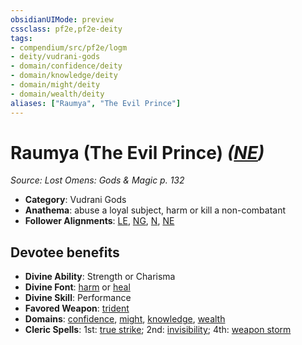 ```yaml
---
obsidianUIMode: preview
cssclass: pf2e,pf2e-deity
tags:
- compendium/src/pf2e/logm
- deity/vudrani-gods
- domain/confidence/deity
- domain/knowledge/deity
- domain/might/deity
- domain/wealth/deity
aliases: ["Raumya", "The Evil Prince"]
---
```

# Raumya (The Evil Prince) *([NE](/rules/traits/neutral-evil-b1.md))*  
*Source: Lost Omens: Gods & Magic p. 132*  

- **Category**: Vudrani Gods
- **Anathema**: abuse a loyal subject, harm or kill a non-combatant
- **Follower Alignments**: [LE](/rules/traits/lawful-evil-b1.md), [NG](/rules/traits/neutral-good-b1.md), [N](/rules/traits/neutral-b1.md), [NE](/rules/traits/neutral-evil-b1.md)

## Devotee benefits

- **Divine Ability**: Strength or Charisma
- **Divine Font**: [harm](/compendium/spells/harm.md) or [heal](/compendium/spells/heal.md)
- **Divine Skill**: Performance
- **Favored Weapon**: [trident](/compendium/equipment/items/trident.md)
- **Domains**: [confidence](/compendium/setting/domains.md#Confidence), [might](/compendium/setting/domains.md#Might), [knowledge](/compendium/setting/domains.md#Knowledge), [wealth](/compendium/setting/domains.md#Wealth)
- **Cleric Spells**: 1st: [true strike](/compendium/spells/true-strike.md); 2nd: [invisibility](/compendium/spells/invisibility.md); 4th: [weapon storm](/compendium/spells/weapon-storm.md)